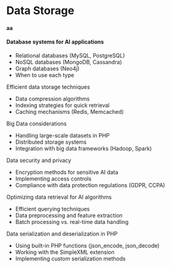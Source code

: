 # Data Storage

#### aa

#### Database systems for AI applications

* Relational databases (MySQL, PostgreSQL)
* NoSQL databases (MongoDB, Cassandra)
* Graph databases (Neo4j)
* When to use each type



Efficient data storage techniques

* Data compression algorithms
* Indexing strategies for quick retrieval
* Caching mechanisms (Redis, Memcached)



Big Data considerations

* Handling large-scale datasets in PHP
* Distributed storage systems
* Integration with big data frameworks (Hadoop, Spark)



Data security and privacy

* Encryption methods for sensitive AI data
* Implementing access controls
* Compliance with data protection regulations (GDPR, CCPA)

Optimizing data retrieval for AI algorithms

* Efficient querying techniques
* Data preprocessing and feature extraction
* Batch processing vs. real-time data handling



Data serialization and deserialization in PHP

* Using built-in PHP functions (json\_encode, json\_decode)
* Working with the SimpleXML extension
* Implementing custom serialization methods
